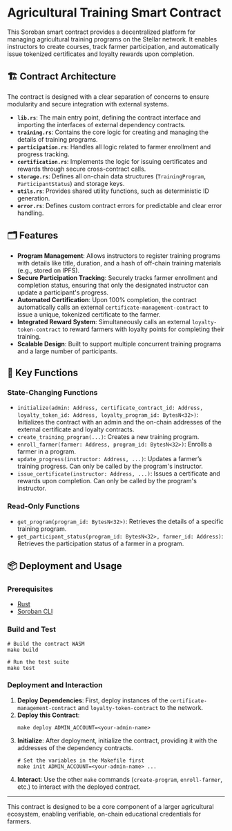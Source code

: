 # Agricultural Training Smart Contract

This Soroban smart contract provides a decentralized platform for managing agricultural training programs on the Stellar network. It enables instructors to create courses, track farmer participation, and automatically issue tokenized certificates and loyalty rewards upon completion.

## 🏗 Contract Architecture

The contract is designed with a clear separation of concerns to ensure modularity and secure integration with external systems.

* **`lib.rs`**: The main entry point, defining the contract interface and importing the interfaces of external dependency contracts.
* **`training.rs`**: Contains the core logic for creating and managing the details of training programs.
* **`participation.rs`**: Handles all logic related to farmer enrollment and progress tracking.
* **`certification.rs`**: Implements the logic for issuing certificates and rewards through secure cross-contract calls.
* **`storage.rs`**: Defines all on-chain data structures (`TrainingProgram`, `ParticipantStatus`) and storage keys.
* **`utils.rs`**: Provides shared utility functions, such as deterministic ID generation.
* **`error.rs`**: Defines custom contract errors for predictable and clear error handling.

## 🗂 Features

* **Program Management**: Allows instructors to register training programs with details like title, duration, and a hash of off-chain training materials (e.g., stored on IPFS).
* **Secure Participation Tracking**: Securely tracks farmer enrollment and completion status, ensuring that only the designated instructor can update a participant's progress.
* **Automated Certification**: Upon 100% completion, the contract automatically calls an external `certificate-management-contract` to issue a unique, tokenized certificate to the farmer.
* **Integrated Reward System**: Simultaneously calls an external `loyalty-token-contract` to reward farmers with loyalty points for completing their training.
* **Scalable Design**: Built to support multiple concurrent training programs and a large number of participants.

## 🔑 Key Functions

### State-Changing Functions

* `initialize(admin: Address, certificate_contract_id: Address, loyalty_token_id: Address, loyalty_program_id: BytesN<32>)`: Initializes the contract with an admin and the on-chain addresses of the external certificate and loyalty contracts.
* `create_training_program(...)`: Creates a new training program.
* `enroll_farmer(farmer: Address, program_id: BytesN<32>)`: Enrolls a farmer in a program.
* `update_progress(instructor: Address, ...)`: Updates a farmer’s training progress. Can only be called by the program's instructor.
* `issue_certificate(instructor: Address, ...)`: Issues a certificate and rewards upon completion. Can only be called by the program's instructor.

### Read-Only Functions

* `get_program(program_id: BytesN<32>)`: Retrieves the details of a specific training program.
* `get_participant_status(program_id: BytesN<32>, farmer_id: Address)`: Retrieves the participation status of a farmer in a program.

## 📦 Deployment and Usage

### Prerequisites

* [Rust](https://www.rust-lang.org/tools/install)
* [Soroban CLI](https://soroban.stellar.org/docs/getting-started/setup)

### Build and Test
```
# Build the contract WASM
make build

# Run the test suite
make test
```

### Deployment and Interaction

1. **Deploy Dependencies**: First, deploy instances of the `certificate-management-contract` and `loyalty-token-contract` to the network.
2. **Deploy this Contract**:
   ```
   make deploy ADMIN_ACCOUNT=<your-admin-name>
   ```
3. **Initialize**: After deployment, initialize the contract, providing it with the addresses of the dependency contracts.
   ```
   # Set the variables in the Makefile first
   make init ADMIN_ACCOUNT=<your-admin-name> ...
   ```
4. **Interact**: Use the other `make` commands (`create-program`, `enroll-farmer`, etc.) to interact with the deployed contract.

---
This contract is designed to be a core component of a larger agricultural ecosystem, enabling verifiable, on-chain educational credentials for farmers.
